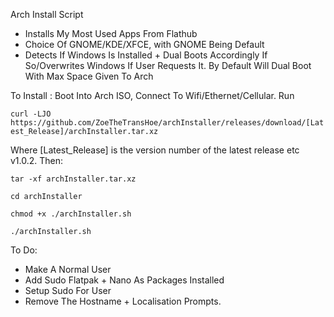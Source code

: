 Arch Install Script

- Installs My Most Used Apps From Flathub 
- Choice Of GNOME/KDE/XFCE, with GNOME Being Default
- Detects If Windows Is Installed + Dual Boots Accordingly If So/Overwrites Windows If User 	Requests It. By Default Will Dual Boot With Max Space Given To Arch 

To Install : 
Boot Into Arch ISO, Connect To Wifi/Ethernet/Cellular. 
Run 

`curl -LJO https://github.com/ZoeTheTransHoe/archInstaller/releases/download/[Latest_Release]/archInstaller.tar.xz`

Where [Latest_Release] is the version number of the latest release etc v1.0.2. Then:

`tar -xf archInstaller.tar.xz`

`cd archInstaller`

`chmod +x ./archInstaller.sh`

`./archInstaller.sh`

To Do: 
- Make A Normal User 
- Add Sudo Flatpak + Nano As Packages Installed 
- Setup Sudo For User
- Remove The Hostname + Localisation Prompts. 

